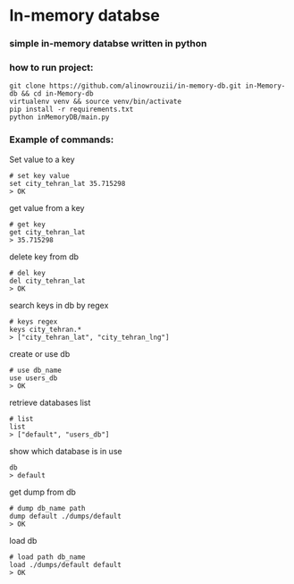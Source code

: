 
# In-memory databse
### simple in-memory databse written in python


### how to run project:
```
git clone https://github.com/alinowrouzii/in-memory-db.git in-Memory-db && cd in-Memory-db
virtualenv venv && source venv/bin/activate
pip install -r requirements.txt
python inMemoryDB/main.py
```


### Example of commands:


Set value to a key
```
# set key value
set city_tehran_lat 35.715298
> OK
```


get value from a key
```
# get key
get city_tehran_lat
> 35.715298
```
delete key from db
```
# del key
del city_tehran_lat
> OK
```

search keys in db by regex
```
# keys regex
keys city_tehran.*
> ["city_tehran_lat", "city_tehran_lng"]
```
create or use db
```
# use db_name
use users_db
> OK
```

retrieve databases list
```
# list
list
> ["default", "users_db"]
```

show which database is in use
```
db
> default
```
get dump from db
```
# dump db_name path
dump default ./dumps/default
> OK
```

load db
```
# load path db_name
load ./dumps/default default
> OK
```
